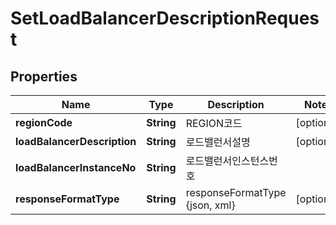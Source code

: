 
# SetLoadBalancerDescriptionRequest

## Properties
Name | Type | Description | Notes
------------ | ------------- | ------------- | -------------
**regionCode** | **String** | REGION코드 |  [optional]
**loadBalancerDescription** | **String** | 로드밸런서설명 |  [optional]
**loadBalancerInstanceNo** | **String** | 로드밸런서인스턴스번호 | 
**responseFormatType** | **String** | responseFormatType {json, xml} |  [optional]




